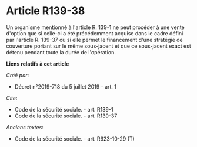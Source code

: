 # Article R139-38

Un organisme mentionné à l'article R. 139-1 ne peut procéder à une vente d'option que si celle-ci a été précédemment acquise
dans le cadre défini par l'article R. 139-37 ou si elle permet le financement d'une stratégie de couverture portant sur le
même sous-jacent et que ce sous-jacent exact est détenu pendant toute la durée de l'opération.

**Liens relatifs à cet article**

_Créé par_:

  - Décret n°2019-718 du 5 juillet 2019 - art. 1

_Cite_:

  - Code de la sécurité sociale. - art. R139-1
  - Code de la sécurité sociale. - art. R139-37

_Anciens textes_:

  - Code de la sécurité sociale. - art. R623-10-29 (T)
